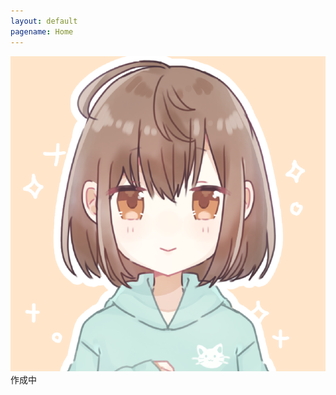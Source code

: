 ```yaml
---
layout: default
pagename: Home
---
```

<div class=”circle_icon”>
  <img src="./assets/images/icon.PNG" class="circle"><br>
</div>
作成中
